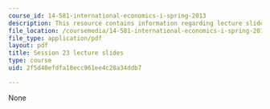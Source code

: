 ```yaml
---
course_id: 14-581-international-economics-i-spring-2013
description: This resource contains information regarding lecture slide 23.
file_location: /coursemedia/14-581-international-economics-i-spring-2013/2f5d40efdfa18ecc961ee4c28a34ddb7_MIT14_581S13_Lecslides23.pdf
file_type: application/pdf
layout: pdf
title: Session 23 lecture slides
type: course
uid: 2f5d40efdfa18ecc961ee4c28a34ddb7

---
```

None